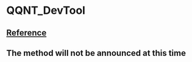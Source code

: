 # QQNT_DevTool

## [Reference](https://b23.tv/noikAgw)

## The method will not be announced at this time